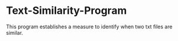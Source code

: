 # Text-Similarity-Program
This program establishes a measure to identify when two txt files are similar.
